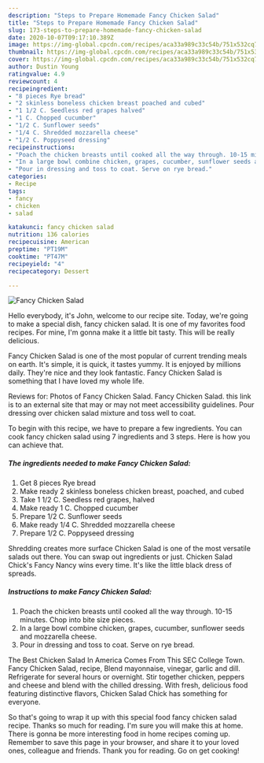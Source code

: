 ```yaml
---
description: "Steps to Prepare Homemade Fancy Chicken Salad"
title: "Steps to Prepare Homemade Fancy Chicken Salad"
slug: 173-steps-to-prepare-homemade-fancy-chicken-salad
date: 2020-10-07T09:17:10.389Z
image: https://img-global.cpcdn.com/recipes/aca33a989c33c54b/751x532cq70/fancy-chicken-salad-recipe-main-photo.jpg
thumbnail: https://img-global.cpcdn.com/recipes/aca33a989c33c54b/751x532cq70/fancy-chicken-salad-recipe-main-photo.jpg
cover: https://img-global.cpcdn.com/recipes/aca33a989c33c54b/751x532cq70/fancy-chicken-salad-recipe-main-photo.jpg
author: Dustin Young
ratingvalue: 4.9
reviewcount: 4
recipeingredient:
- "8 pieces Rye bread"
- "2 skinless boneless chicken breast poached and cubed"
- "1 1/2 C. Seedless red grapes halved"
- "1 C. Chopped cucumber"
- "1/2 C. Sunflower seeds"
- "1/4 C. Shredded mozzarella cheese"
- "1/2 C. Poppyseed dressing"
recipeinstructions:
- "Poach the chicken breasts until cooked all the way through. 10-15 minutes. Chop into bite size pieces."
- "In a large bowl combine chicken, grapes, cucumber, sunflower seeds and mozzarella cheese."
- "Pour in dressing and toss to coat. Serve on rye bread."
categories:
- Recipe
tags:
- fancy
- chicken
- salad

katakunci: fancy chicken salad 
nutrition: 136 calories
recipecuisine: American
preptime: "PT19M"
cooktime: "PT47M"
recipeyield: "4"
recipecategory: Dessert

---
```



![Fancy Chicken Salad](https://img-global.cpcdn.com/recipes/aca33a989c33c54b/751x532cq70/fancy-chicken-salad-recipe-main-photo.jpg)

Hello everybody, it's John, welcome to our recipe site. Today, we're going to make a special dish, fancy chicken salad. It is one of my favorites food recipes. For mine, I'm gonna make it a little bit tasty. This will be really delicious.

Fancy Chicken Salad is one of the most popular of current trending meals on earth. It's simple, it is quick, it tastes yummy. It is enjoyed by millions daily. They're nice and they look fantastic. Fancy Chicken Salad is something that I have loved my whole life.

Reviews for: Photos of Fancy Chicken Salad. Fancy Chicken Salad. this link is to an external site that may or may not meet accessibility guidelines. Pour dressing over chicken salad mixture and toss well to coat.


To begin with this recipe, we have to prepare a few ingredients. You can cook fancy chicken salad using 7 ingredients and 3 steps. Here is how you can achieve that.

<!--inarticleads1-->

##### The ingredients needed to make Fancy Chicken Salad:

1. Get 8 pieces Rye bread
1. Make ready 2 skinless boneless chicken breast, poached, and cubed
1. Take 1 1/2 C. Seedless red grapes, halved
1. Make ready 1 C. Chopped cucumber
1. Prepare 1/2 C. Sunflower seeds
1. Make ready 1/4 C. Shredded mozzarella cheese
1. Prepare 1/2 C. Poppyseed dressing


Shredding creates more surface Chicken Salad is one of the most versatile salads out there. You can swap out ingredients or just. Chicken Salad Chick&#39;s Fancy Nancy wins every time. It&#39;s like the little black dress of spreads. 

<!--inarticleads2-->

##### Instructions to make Fancy Chicken Salad:

1. Poach the chicken breasts until cooked all the way through. 10-15 minutes. Chop into bite size pieces.
1. In a large bowl combine chicken, grapes, cucumber, sunflower seeds and mozzarella cheese.
1. Pour in dressing and toss to coat. Serve on rye bread.


The Best Chicken Salad In America Comes From This SEC College Town. Fancy Chicken Salad, recipe, Blend mayonnaise, vinegar, garlic and dill. Refrigerate for several hours or overnight. Stir together chicken, peppers and cheese and blend with the chilled dressing. With fresh, delicious food featuring distinctive flavors, Chicken Salad Chick has something for everyone. 

So that's going to wrap it up with this special food fancy chicken salad recipe. Thanks so much for reading. I'm sure you will make this at home. There is gonna be more interesting food in home recipes coming up. Remember to save this page in your browser, and share it to your loved ones, colleague and friends. Thank you for reading. Go on get cooking!

